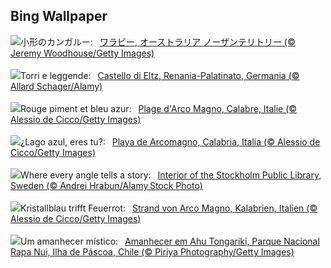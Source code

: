 ## Bing Wallpaper
![](https://www.bing.com/th?id=OHR.SunriseWallabies_JA-JP3900865129_UHD.jpg&w=1000)小形のカンガルー:&nbsp;&ensp;[ワラビー, オーストラリア ノーザンテリトリー (© Jeremy Woodhouse/Getty Images)](https://www.bing.com/th?id=OHR.SunriseWallabies_JA-JP3900865129_UHD.jpg)
<br><br/>
![](https://www.bing.com/th?id=OHR.EltzCastle_IT-IT5701748731_UHD.jpg&w=1000)Torri e leggende:&nbsp;&ensp;[Castello di Eltz, Renania-Palatinato, Germania (© Allard Schager/Alamy)](https://www.bing.com/th?id=OHR.EltzCastle_IT-IT5701748731_UHD.jpg)
<br><br/>
![](https://www.bing.com/th?id=OHR.CalabriaPeperoncino_FR-FR0822253215_UHD.jpg&w=1000)Rouge piment et bleu azur:&nbsp;&ensp;[Plage d'Arco Magno, Calabre, Italie (© Alessio de Cicco/Getty Images)](https://www.bing.com/th?id=OHR.CalabriaPeperoncino_FR-FR0822253215_UHD.jpg)
<br><br/>
![](https://www.bing.com/th?id=OHR.CalabriaPeperoncino_ES-ES7527352353_UHD.jpg&w=1000)¿Lago azul, eres tu?:&nbsp;&ensp;[Playa de Arcomagno, Calabria, Italia (© Alessio de Cicco/Getty Images)](https://www.bing.com/th?id=OHR.CalabriaPeperoncino_ES-ES7527352353_UHD.jpg)
<br><br/>
![](https://www.bing.com/th?id=OHR.StockholmLibrary_EN-GB4478334058_UHD.jpg&w=1000)Where every angle tells a story:&nbsp;&ensp;[Interior of the Stockholm Public Library, Sweden (© Andrei Hrabun/Alamy Stock Photo)](https://www.bing.com/th?id=OHR.StockholmLibrary_EN-GB4478334058_UHD.jpg)
<br><br/>
![](https://www.bing.com/th?id=OHR.CalabriaPeperoncino_DE-DE2438358101_UHD.jpg&w=1000)Kristallblau trifft Feuerrot:&nbsp;&ensp;[Strand von Arco Magno, Kalabrien, Italien (© Alessio de Cicco/Getty Images)](https://www.bing.com/th?id=OHR.CalabriaPeperoncino_DE-DE2438358101_UHD.jpg)
<br><br/>
![](https://www.bing.com/th?id=OHR.RapaNuiSunrise_PT-BR6063530742_UHD.jpg&w=1000)Um amanhecer místico:&nbsp;&ensp;[Amanhecer em Ahu Tongariki, Parque Nacional Rapa Nui, Ilha de Páscoa, Chile (© Piriya Photography/Getty Images)](https://www.bing.com/th?id=OHR.RapaNuiSunrise_PT-BR6063530742_UHD.jpg)
<br><br/>
